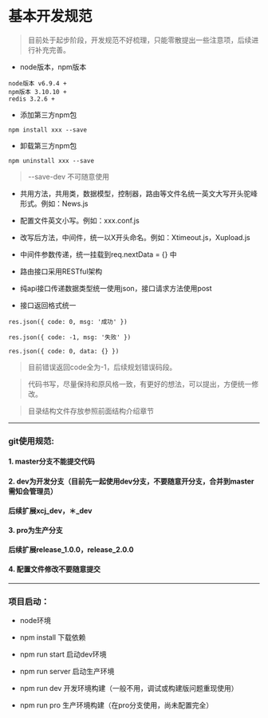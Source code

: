 # 基本开发规范

> 目前处于起步阶段，开发规范不好梳理，只能零散提出一些注意项，后续进行补充完善。

- node版本，npm版本

```
node版本 v6.9.4 +
npm版本 3.10.10 + 
redis 3.2.6 +
```

- 添加第三方npm包

```
npm install xxx --save
```

- 卸载第三方npm包

```
npm uninstall xxx --save
```
> --save-dev 不可随意使用

- 共用方法，共用类，数据模型，控制器，路由等文件名统一英文大写开头驼峰形式。例如：News.js

- 配置文件英文小写。例如：xxx.conf.js

- 改写后方法，中间件，统一以X开头命名。例如：Xtimeout.js，Xupload.js

- 中间件参数传递，统一挂载到req.nextData = {} 中

- 路由接口采用RESTful架构

- 纯api接口传递数据类型统一使用json，接口请求方法使用post

- 接口返回格式统一

```
res.json({ code: 0, msg: '成功' })

res.json({ code: -1, msg: '失败' }) 

res.json({ code: 0, data: {} })
```

> 目前错误返回code全为-1，后续规划错误码段。

> 代码书写，尽量保持和原风格一致，有更好的想法，可以提出，方便统一修改。

> 目录结构文件存放参照前面结构介绍章节

***

### git使用规范:

#### 1. master分支不能提交代码

#### 2. dev为开发分支（目前先一起使用dev分支，不要随意开分支，合并到master需知会管理员）

**后续扩展xcj_dev，＊_dev**

#### 3. pro为生产分支

**后续扩展release_1.0.0，release_2.0.0**

#### 4. 配置文件修改不要随意提交


***
### 项目启动：
+ node环境
+ npm install 下载依赖

+ npm run start 启动dev环境
+ npm run server 启动生产环境

+ npm run dev 开发环境构建（一般不用，调试或构建版问题重现使用）
+ npm run pro 生产环境构建（在pro分支使用，尚未配置完全）


